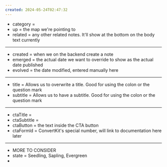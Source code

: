 ```yaml
---
created: 2024-05-24T02:47:32
---
```


- category = 
- up = the map we're pointing to
- related = any other related notes. It'll show at the bottom on the body text currently
- ---
- created = when we on the backend create a note
- emerged = the actual date we want to override to show as the actual date published
- evolved = the date modified, entered manually here
- ---
- title = Allows us to overwrite a title. Good for using the colon or the question mark
- subtitle = Allows us to have a subtitle. Good for using the colon or the question mark
- ---
- ctaTitle = 
- ctaSubtitle = 
- ctaButton = the text inside the CTA button
- ctaFormld = ConvertKit's special number, will link to documentation here later
- ---
- MORE TO CONSIDER
- state = Seedling, Sapling, Evergreen
- 

